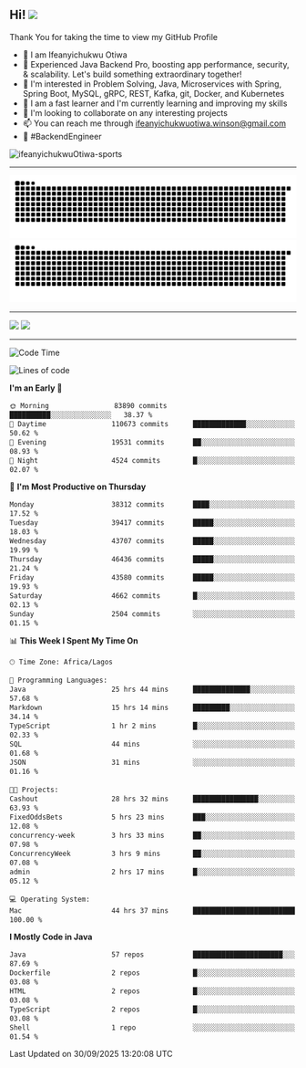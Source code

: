 <!-- BLOG-POST-LIST:START --><!-- BLOG-POST-LIST:END -->

## Hi! <img src="https://media.giphy.com/media/hvRJCLFzcasrR4ia7z/giphy.gif" width="4%"> 

Thank You for taking the time to view my GitHub Profile

- 👋 I am Ifeanyichukwu Otiwa
- 🚀 Experienced Java Backend Pro, boosting app performance, security, & scalability. Let's build something extraordinary together!
- 👀 I'm interested in Problem Solving, Java, Microservices with Spring, Spring Boot, MySQL, gRPC, REST, Kafka, git, Docker, and Kubernetes
- 🌱 I am a fast learner and I'm currently learning and improving my skills
- 💞️ I'm looking to collaborate on any interesting projects
- 📫 You can reach me through ifeanyichukwuotiwa.winson@gmail.com
- 🚀 #BackendEngineer

<p align="left" marginTop="10px"> <img src="https://komarev.com/ghpvc/?username=ifeanyichukwuOtiwa-sports&label=Profile%20views&color=0e75b6&style=for-the-badge" alt="ifeanyichukwuOtiwa-sports" /> </p>

***

<!--🐍📈SNAKEGRAPH / 🌐WEBSITE: https://github.com/Platane/snk -->
![github contribution grid snake animation](https://raw.githubusercontent.com/ifeanyichukwuOtiwa-sports/ifeanyichukwuOtiwa-sports/output/github-contribution-grid-snake-dark.svg#gh-dark-mode-only)![github contribution grid snake animation](https://raw.githubusercontent.com/ifeanyichukwuOtiwa-sports/ifeanyichukwuOtiwa-sports/output/github-contribution-grid-snake.svg#gh-light-mode-only)

***

<p float="left">
  <img float="left" src="https://github-readme-stats.vercel.app/api?username=ifeanyichukwuOtiwa-sports&count_private=true&include_all_commits=true&theme=react&show_icons=true" />
  <img float="right" src="https://github-readme-stats.vercel.app/api/top-langs/?username=ifeanyichukwuOtiwa-sports&layout=compact&show_icons=true&theme=react" /> 
</p>

***



<!--START_SECTION:waka-->
![Code Time](http://img.shields.io/badge/Code%20Time-4%2C287%20hrs%2050%20mins-blue)

![Lines of code](https://img.shields.io/badge/From%20Hello%20World%20I%27ve%20Written-62.0%20million%20lines%20of%20code-blue)

**I'm an Early 🐤** 

```text
🌞 Morning                83890 commits       ██████████░░░░░░░░░░░░░░░   38.37 % 
🌆 Daytime                110673 commits      █████████████░░░░░░░░░░░░   50.62 % 
🌃 Evening                19531 commits       ██░░░░░░░░░░░░░░░░░░░░░░░   08.93 % 
🌙 Night                  4524 commits        █░░░░░░░░░░░░░░░░░░░░░░░░   02.07 % 
```
📅 **I'm Most Productive on Thursday** 

```text
Monday                   38312 commits       ████░░░░░░░░░░░░░░░░░░░░░   17.52 % 
Tuesday                  39417 commits       █████░░░░░░░░░░░░░░░░░░░░   18.03 % 
Wednesday                43707 commits       █████░░░░░░░░░░░░░░░░░░░░   19.99 % 
Thursday                 46436 commits       █████░░░░░░░░░░░░░░░░░░░░   21.24 % 
Friday                   43580 commits       █████░░░░░░░░░░░░░░░░░░░░   19.93 % 
Saturday                 4662 commits        █░░░░░░░░░░░░░░░░░░░░░░░░   02.13 % 
Sunday                   2504 commits        ░░░░░░░░░░░░░░░░░░░░░░░░░   01.15 % 
```


📊 **This Week I Spent My Time On** 

```text
🕑︎ Time Zone: Africa/Lagos

💬 Programming Languages: 
Java                     25 hrs 44 mins      ██████████████░░░░░░░░░░░   57.68 % 
Markdown                 15 hrs 14 mins      █████████░░░░░░░░░░░░░░░░   34.14 % 
TypeScript               1 hr 2 mins         █░░░░░░░░░░░░░░░░░░░░░░░░   02.33 % 
SQL                      44 mins             ░░░░░░░░░░░░░░░░░░░░░░░░░   01.68 % 
JSON                     31 mins             ░░░░░░░░░░░░░░░░░░░░░░░░░   01.16 % 

🐱‍💻 Projects: 
Cashout                  28 hrs 32 mins      ████████████████░░░░░░░░░   63.93 % 
FixedOddsBets            5 hrs 23 mins       ███░░░░░░░░░░░░░░░░░░░░░░   12.08 % 
concurrency-week         3 hrs 33 mins       ██░░░░░░░░░░░░░░░░░░░░░░░   07.98 % 
ConcurrencyWeek          3 hrs 9 mins        ██░░░░░░░░░░░░░░░░░░░░░░░   07.08 % 
admin                    2 hrs 17 mins       █░░░░░░░░░░░░░░░░░░░░░░░░   05.12 % 

💻 Operating System: 
Mac                      44 hrs 37 mins      █████████████████████████   100.00 % 
```

**I Mostly Code in Java** 

```text
Java                     57 repos            ██████████████████████░░░   87.69 % 
Dockerfile               2 repos             █░░░░░░░░░░░░░░░░░░░░░░░░   03.08 % 
HTML                     2 repos             █░░░░░░░░░░░░░░░░░░░░░░░░   03.08 % 
TypeScript               2 repos             █░░░░░░░░░░░░░░░░░░░░░░░░   03.08 % 
Shell                    1 repo              ░░░░░░░░░░░░░░░░░░░░░░░░░   01.54 % 
```




 Last Updated on 30/09/2025 13:20:08 UTC
<!--END_SECTION:waka-->

<!--
<p align="center">
![trophy](https://github-profile-trophy.vercel.app/?username=ifeanyichukwuOtiwa-sports&theme=onedark) (https://github.com/ryo-ma/github-profile-trophy)
</p>
-->

<!---
ifeanyi-otiwa/ifeanyi-otiwa is a ✨ special ✨ repository because its `README.md` (this file) appears on your GitHub profile.
You can click the Preview link to take a look at your changes.
--->
